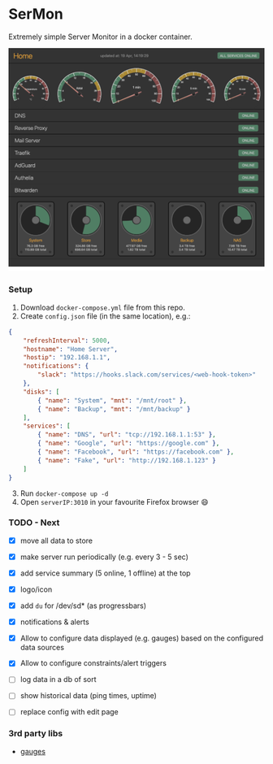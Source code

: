 # SerMon
Extremely simple Server Monitor in a docker container.

![Screemshot](screenshot.png)

### Setup
1. Download `docker-compose.yml` file from this repo.
2. Create `config.json` file (in the same location), e.g.:
```json
{
	"refreshInterval": 5000,
	"hostname": "Home Server",
	"hostip": "192.168.1.1",
	"notifications": {
		"slack": "https://hooks.slack.com/services/<web-hook-token>"
	},
	"disks": [
		{ "name": "System", "mnt": "/mnt/root" },
		{ "name": "Backup", "mnt": "/mnt/backup" }
	],
	"services": [
		{ "name": "DNS", "url": "tcp://192.168.1.1:53" },
		{ "name": "Google", "url": "https://google.com" },
		{ "name": "Facebook", "url": "https://facebook.com" },
		{ "name": "Fake", "url": "http://192.168.1.123" }
	]
}
```
3. Run `docker-compose up -d`
4. Open `serverIP:3010` in your favourite Firefox browser :smile:

### TODO - Next
- [x] move all data to store
- [x] make server run periodically (e.g. every 3 - 5 sec)
- [x] add service summary (5 online, 1 offline) at the top
- [x] logo/icon
- [x] add `du` for /dev/sd* (as progressbars)
- [x] notifications & alerts
- [x] Allow to configure data displayed (e.g. gauges) based on the configured data sources
- [x] Allow to configure constraints/alert triggers
- [ ] log data in a db of sort
- [ ] show historical data (ping times, uptime)
- [ ] replace config with edit page




### 3rd party libs
- [gauges](https://canvas-gauges.com/)
